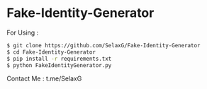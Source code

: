 # Fake-Identity-Generator
For Using : 
```sh
$ git clone https://github.com/SelaxG/Fake-Identity-Generator
$ cd Fake-Identity-Generator
$ pip install -r requirements.txt
$ python FakeIdentityGenerator.py
```

Contact Me : t.me/SelaxG
